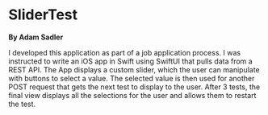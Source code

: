 # SliderTest

**By Adam Sadler**

I developed this application as part of a job application process. I was instructed to write an iOS app in Swift using SwiftUI that pulls data from a REST API. The App displays a custom slider, which the user can manipulate with buttons to select a value. The selected value is then used for another POST request that gets the next test to display to the user. After 3 tests, the final view displays all the selections for the user and allows them to restart the test.
